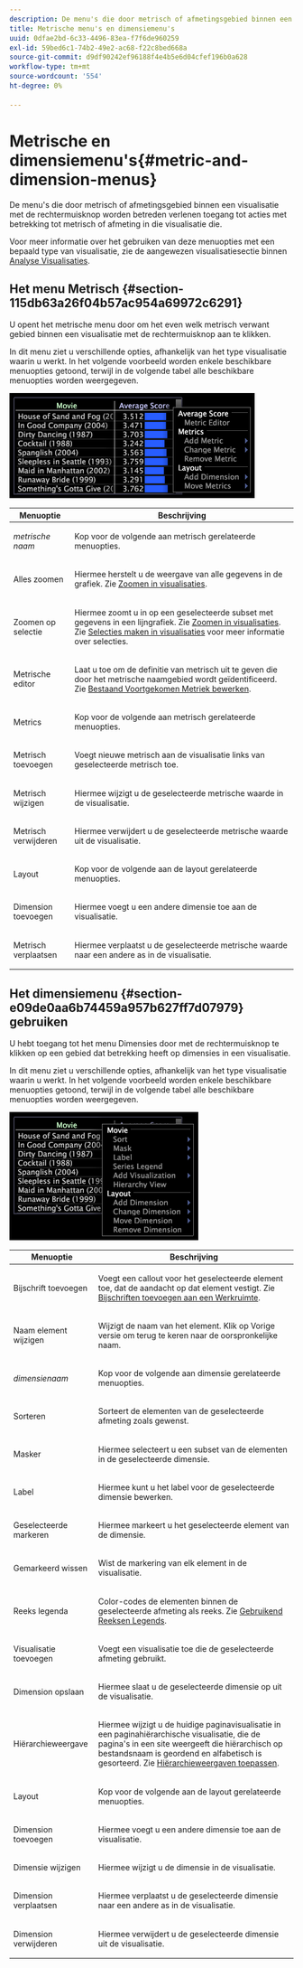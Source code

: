 ```yaml
---
description: De menu's die door metrisch of afmetingsgebied binnen een visualisatie met de rechtermuisknop worden betreden verlenen toegang tot acties met betrekking tot metrisch of afmeting in die visualisatie die.
title: Metrische menu's en dimensiemenu's
uuid: 0dfae2bd-6c33-4496-83ea-f7f6de960259
exl-id: 59bed6c1-74b2-49e2-ac68-f22c8bed668a
source-git-commit: d9df90242ef96188f4e4b5e6d04cfef196b0a628
workflow-type: tm+mt
source-wordcount: '554'
ht-degree: 0%

---
```


# Metrische en dimensiemenu&#39;s{#metric-and-dimension-menus}

De menu&#39;s die door metrisch of afmetingsgebied binnen een visualisatie met de rechtermuisknop worden betreden verlenen toegang tot acties met betrekking tot metrisch of afmeting in die visualisatie die.

Voor meer informatie over het gebruiken van deze menuopties met een bepaald type van visualisatie, zie de aangewezen visualisatiesectie binnen [Analyse Visualisaties](../../../home/c-get-started/c-analysis-vis/c-analysis-vis.md).

## Het menu Metrisch {#section-115db63a26f04b57ac954a69972c6291}

U opent het metrische menu door om het even welk metrisch verwant gebied binnen een visualisatie met de rechtermuisknop aan te klikken.

In dit menu ziet u verschillende opties, afhankelijk van het type visualisatie waarin u werkt. In het volgende voorbeeld worden enkele beschikbare menuopties getoond, terwijl in de volgende tabel alle beschikbare menuopties worden weergegeven.

![](assets/mnu_Metric.png)

<table id="table_81EFAC2D754843DD98C2DDF81A35A2B4"> 
 <thead> 
  <tr> 
   <th colname="col1" class="entry"> Menuoptie </th> 
   <th colname="col2" class="entry"> Beschrijving </th> 
  </tr> 
 </thead>
 <tbody> 
  <tr> 
   <td colname="col1"> <i>metrische naam</i> </td> 
   <td colname="col2"> <p>Kop voor de volgende aan metrisch gerelateerde menuopties. </p> </td> 
  </tr> 
  <tr> 
   <td colname="col1"> <p>Alles zoomen </p> </td> 
   <td colname="col2"> <p>Hiermee herstelt u de weergave van alle gegevens in de grafiek. Zie <a href="../../../home/c-get-started/c-vis/c-zoom-vis.md#concept-7e33670bb5344f78a316f1a84cc20530"> Zoomen in visualisaties</a>. </p> </td> 
  </tr> 
  <tr> 
   <td colname="col1"> <p>Zoomen op selectie </p> </td> 
   <td colname="col2"> <p>Hiermee zoomt u in op een geselecteerde subset met gegevens in een lijngrafiek. Zie <a href="../../../home/c-get-started/c-vis/c-zoom-vis.md#concept-7e33670bb5344f78a316f1a84cc20530"> Zoomen in visualisaties</a>. Zie <a href="../../../home/c-get-started/c-vis/c-sel-vis/c-sel-vis.md#concept-012870ec22c7476e9afbf3b8b2515746"> Selecties maken in visualisaties</a> voor meer informatie over selecties. </p> </td> 
  </tr> 
  <tr> 
   <td colname="col1"> <p>Metrische editor </p> </td> 
   <td colname="col2"> <p>Laat u toe om de definitie van metrisch uit te geven die door het metrische naamgebied wordt geïdentificeerd. Zie <a href="../../../home/c-get-started/c-admin-intrf/c-prof-mgr/c-drvd-mtrcs.md#section-db6d924cf4e14bcc8d57cfe1059fc797"> Bestaand Voortgekomen Metriek bewerken</a>. </p> </td> 
  </tr> 
  <tr> 
   <td colname="col1"> <p>Metrics </p> </td> 
   <td colname="col2"> <p>Kop voor de volgende aan metrisch gerelateerde menuopties. </p> </td> 
  </tr> 
  <tr> 
   <td colname="col1"> <p>Metrisch toevoegen </p> </td> 
   <td colname="col2"> <p>Voegt nieuwe metrisch aan de visualisatie links van geselecteerde metrisch toe. </p> </td> 
  </tr> 
  <tr> 
   <td colname="col1"> <p>Metrisch wijzigen </p> </td> 
   <td colname="col2"> <p>Hiermee wijzigt u de geselecteerde metrische waarde in de visualisatie. </p> </td> 
  </tr> 
  <tr> 
   <td colname="col1"> <p>Metrisch verwijderen </p> </td> 
   <td colname="col2"> <p>Hiermee verwijdert u de geselecteerde metrische waarde uit de visualisatie. </p> </td> 
  </tr> 
  <tr> 
   <td colname="col1"> <p>Layout </p> </td> 
   <td colname="col2"> <p>Kop voor de volgende aan de layout gerelateerde menuopties. </p> </td> 
  </tr> 
  <tr> 
   <td colname="col1"> <p>Dimension toevoegen </p> </td> 
   <td colname="col2"> <p>Hiermee voegt u een andere dimensie toe aan de visualisatie. </p> </td> 
  </tr> 
  <tr> 
   <td colname="col1"> <p>Metrisch verplaatsen </p> </td> 
   <td colname="col2"> <p>Hiermee verplaatst u de geselecteerde metrische waarde naar een andere as in de visualisatie. </p> </td> 
  </tr> 
 </tbody> 
</table>

## Het dimensiemenu {#section-e09de0aa6b74459a957b627ff7d07979} gebruiken

U hebt toegang tot het menu Dimensies door met de rechtermuisknop te klikken op een gebied dat betrekking heeft op dimensies in een visualisatie.

In dit menu ziet u verschillende opties, afhankelijk van het type visualisatie waarin u werkt. In het volgende voorbeeld worden enkele beschikbare menuopties getoond, terwijl in de volgende tabel alle beschikbare menuopties worden weergegeven.

![](assets/mnu_Dimension.png)

<table id="table_D8BB675B710B48A783B1C9EB206033E9"> 
 <thead> 
  <tr> 
   <th colname="col1" class="entry"> Menuoptie </th> 
   <th colname="col2" class="entry"> Beschrijving </th> 
  </tr> 
 </thead>
 <tbody> 
  <tr> 
   <td colname="col1"> <p>Bijschrift toevoegen </p> </td> 
   <td colname="col2"> <p>Voegt een callout voor het geselecteerde element toe, dat de aandacht op dat element vestigt. Zie <a href="../../../home/c-get-started/c-vis/c-call-wkspc.md#concept-212b09e763044d938987b4a9c658adc0"> Bijschriften toevoegen aan een Werkruimte</a>. </p> </td> 
  </tr> 
  <tr> 
   <td colname="col1"> <p>Naam element wijzigen </p> </td> 
   <td colname="col2"> <p>Wijzigt de naam van het element. Klik op <span class="uicontrol"> Vorige versie</span> om terug te keren naar de oorspronkelijke naam. </p> </td> 
  </tr> 
  <tr> 
   <td colname="col1"> <p><i>dimensienaam</i> </p> </td> 
   <td colname="col2"> <p>Kop voor de volgende aan dimensie gerelateerde menuopties. </p> </td> 
  </tr> 
  <tr> 
   <td colname="col1"> <p>Sorteren </p> </td> 
   <td colname="col2"> <p>Sorteert de elementen van de geselecteerde afmeting zoals gewenst. </p> </td> 
  </tr> 
  <tr> 
   <td colname="col1"> <p>Masker </p> </td> 
   <td colname="col2"> <p>Hiermee selecteert u een subset van de elementen in de geselecteerde dimensie. </p> </td> 
  </tr> 
  <tr> 
   <td colname="col1"> <p>Label </p> </td> 
   <td colname="col2"> <p>Hiermee kunt u het label voor de geselecteerde dimensie bewerken. </p> </td> 
  </tr> 
  <tr> 
   <td colname="col1"> <p>Geselecteerde markeren </p> </td> 
   <td colname="col2"> <p>Hiermee markeert u het geselecteerde element van de dimensie. </p> </td> 
  </tr> 
  <tr> 
   <td colname="col1"> <p>Gemarkeerd wissen </p> </td> 
   <td colname="col2"> <p>Wist de markering van elk element in de visualisatie. </p> </td> 
  </tr> 
  <tr> 
   <td colname="col1"> <p>Reeks legenda </p> </td> 
   <td colname="col2"> <p>Color-codes de elementen binnen de geselecteerde afmeting als reeks. Zie <a href="../../../home/c-get-started/c-analysis-vis/c-tables/c-srs-leg.md#concept-c48042a705524bc4b63cd6f24874cc12"> Gebruikend Reeksen Legends</a>. </p> </td> 
  </tr> 
  <tr> 
   <td colname="col1"> <p>Visualisatie toevoegen </p> </td> 
   <td colname="col2"> <p>Voegt een visualisatie toe die de geselecteerde afmeting gebruikt. </p> </td> 
  </tr> 
  <tr> 
   <td colname="col1"> <p>Dimension opslaan </p> </td> 
   <td colname="col2"> <p>Hiermee slaat u de geselecteerde dimensie op uit de visualisatie. </p> </td> 
  </tr> 
  <tr> 
   <td colname="col1"> <p>Hiërarchieweergave </p> </td> 
   <td colname="col2"> <p>Hiermee wijzigt u de huidige paginavisualisatie in een paginahiërarchische visualisatie, die de pagina's in een site weergeeft die hiërarchisch op bestandsnaam is geordend en alfabetisch is gesorteerd. Zie <a href="../../../home/c-get-started/c-analysis-vis/c-tables/c-hier-vews.md#concept-b461183424a841eb94f8143a0eaf9bff"> Hiërarchieweergaven toepassen</a>. </p> </td> 
  </tr> 
  <tr> 
   <td colname="col1"> <p>Layout </p> </td> 
   <td colname="col2"> <p>Kop voor de volgende aan de layout gerelateerde menuopties. </p> </td> 
  </tr> 
  <tr> 
   <td colname="col1"> <p>Dimension toevoegen </p> </td> 
   <td colname="col2"> <p>Hiermee voegt u een andere dimensie toe aan de visualisatie. </p> </td> 
  </tr> 
  <tr> 
   <td colname="col1"> <p>Dimensie wijzigen </p> </td> 
   <td colname="col2"> <p>Hiermee wijzigt u de dimensie in de visualisatie. </p> </td> 
  </tr> 
  <tr> 
   <td colname="col1"> <p>Dimension verplaatsen </p> </td> 
   <td colname="col2"> <p>Hiermee verplaatst u de geselecteerde dimensie naar een andere as in de visualisatie. </p> </td> 
  </tr> 
  <tr> 
   <td colname="col1"> <p>Dimension verwijderen </p> </td> 
   <td colname="col2"> <p>Hiermee verwijdert u de geselecteerde dimensie uit de visualisatie. </p> </td> 
  </tr> 
 </tbody> 
</table>
